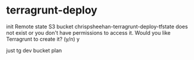 # terragrunt-deploy


init
Remote state S3 bucket chrispsheehan-terragrunt-deploy-tfstate does not exist or you don't have permissions to access it. Would you like Terragrunt to create it? (y/n) y


just tg dev bucket plan